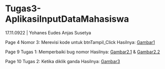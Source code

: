 # Tugas3-AplikasiInputDataMahasiswa
17.11.0922 | Yohanes Eudes Anjas Susetya

Page 4 Nomor 3: Merevisi kode untuk btnTampil_Click
Hasilnya:
[Gambar1](https://image.ibb.co/evJgop/image.png)

Page 9 Tugas 1: Memperbaiki bug nomor
Hasilnya:
[Gambar2.1](https://image.ibb.co/nv13ZU/image.png)
&
[Gambar2.2](https://image.ibb.co/cyxSuU/image.png)

Page 10 Tugas 2: Ketika diklik ganda
Hasilnya:
[Gambar3](https://preview.ibb.co/cs6WM9/image.png)
